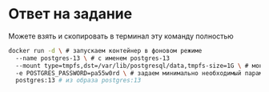 # Ответ на задание

Можете взять и скопировать в терминал эту команду полностью

```bash
docker run -d \ # запускаем контейнер в фоновом режиме
  --name postgres-13 \ # с именем postgres-13
  --mount type=tmpfs,dst=/var/lib/postgresql/data,tmpfs-size=1G \ # монтируем tmpfs в контейнер по пути /var/lib/postgresql/data и ограничиваем том размером 1G
  -e POSTGRES_PASSWORD=pa55w0rd \ # задаем минимально необходимый параметр - пароль для пользователя postgres
  postgres:13 # из образа postgres:13
```
